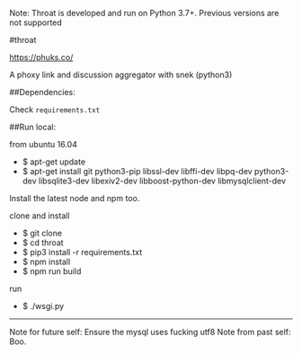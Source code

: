 Note: Throat is developed and run on Python 3.7+. Previous versions are not supported

#throat

https://phuks.co/

A phoxy link and discussion aggregator with snek (python3)

##Dependencies:

Check `requirements.txt`

##Run local:

from ubuntu 16.04

 - $ apt-get update
 - $ apt-get install git python3-pip libssl-dev libffi-dev libpq-dev python3-dev libsqlite3-dev libexiv2-dev libboost-python-dev libmysqlclient-dev
 
Install the latest node and npm too. 

clone and install

 - $ git clone <repo url>
 - $ cd throat
 - $ pip3 install -r requirements.txt
 - $ npm install
 - $ npm run build

run

 - $ ./wsgi.py

---

Note for future self: Ensure the mysql uses fucking utf8
Note from past self: Boo.
